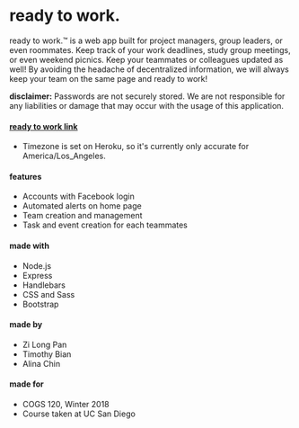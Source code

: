 # ready to work.

ready to work.™ is a web app built for project managers, group leaders, or even roommates. Keep track of your work deadlines, study group meetings, or even weekend picnics. Keep your teammates or colleagues updated as well! By avoiding the headache of decentralized information, we will always keep your team on the same page and ready to work!

**disclaimer:** Passwords are not securely stored. We are not responsible for any liabilities or damage that may occur with the usage of this application.

#### [ready to work link](https://a10-readytowork.herokuapp.com/)
* Timezone is set on Heroku, so it's currently only accurate for America/Los_Angeles.

#### features
* Accounts with Facebook login
* Automated alerts on home page
* Team creation and management
* Task and event creation for each teammates

#### made with
* Node.js
* Express
* Handlebars
* CSS and Sass
* Bootstrap

#### made by
* Zi Long Pan
* Timothy Bian
* Alina Chin

#### made for
* COGS 120, Winter 2018
* Course taken at UC San Diego